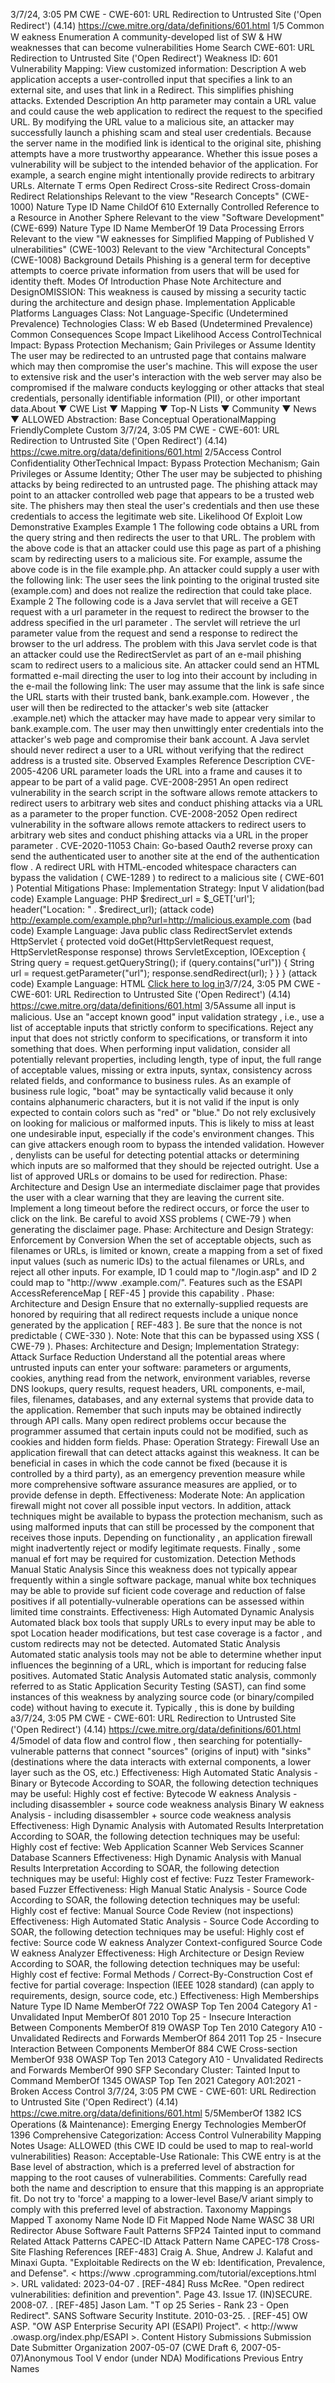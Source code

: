 3/7/24, 3:05 PM CWE - CWE-601: URL Redirection to Untrusted Site ('Open Redirect') (4.14)
https://cwe.mitre.org/data/deﬁnitions/601.html 1/5
Common W eakness Enumeration
A community-developed list of SW & HW weaknesses that can become
vulnerabilities
Home Search
CWE-601: URL Redirection to Untrusted Site ('Open Redirect')
Weakness ID: 601
Vulnerability Mapping: 
View customized information:
 Description
A web application accepts a user-controlled input that specifies a link to an external site, and uses that link in a Redirect. This
simplifies phishing attacks.
 Extended Description
An http parameter may contain a URL value and could cause the web application to redirect the request to the specified URL. By
modifying the URL value to a malicious site, an attacker may successfully launch a phishing scam and steal user credentials.
Because the server name in the modified link is identical to the original site, phishing attempts have a more trustworthy appearance.
Whether this issue poses a vulnerability will be subject to the intended behavior of the application. For example, a search engine
might intentionally provide redirects to arbitrary URLs.
 Alternate T erms
Open Redirect
Cross-site Redirect
Cross-domain Redirect
 Relationships
 Relevant to the view "Research Concepts" (CWE-1000)
Nature Type ID Name
ChildOf 610 Externally Controlled Reference to a Resource in Another Sphere
 Relevant to the view "Software Development" (CWE-699)
Nature Type ID Name
MemberOf 19 Data Processing Errors
 Relevant to the view "W eaknesses for Simplified Mapping of Published V ulnerabilities" (CWE-1003)
 Relevant to the view "Architectural Concepts" (CWE-1008)
 Background Details
Phishing is a general term for deceptive attempts to coerce private information from users that will be used for identity theft.
 Modes Of Introduction
Phase Note
Architecture and DesignOMISSION: This weakness is caused by missing a security tactic during the architecture and design
phase.
Implementation
 Applicable Platforms
Languages
Class: Not Language-Specific (Undetermined Prevalence)
Technologies
Class: W eb Based (Undetermined Prevalence)
 Common Consequences
Scope Impact Likelihood
Access ControlTechnical Impact: Bypass Protection Mechanism; Gain Privileges or Assume Identity
The user may be redirected to an untrusted page that contains malware which may then
compromise the user's machine. This will expose the user to extensive risk and the user's
interaction with the web server may also be compromised if the malware conducts keylogging or
other attacks that steal credentials, personally identifiable information (PII), or other important data.About ▼ CWE List ▼ Mapping ▼ Top-N Lists ▼ Community ▼ News ▼
ALLOWED
Abstraction: Base
Conceptual OperationalMapping
FriendlyComplete Custom
3/7/24, 3:05 PM CWE - CWE-601: URL Redirection to Untrusted Site ('Open Redirect') (4.14)
https://cwe.mitre.org/data/deﬁnitions/601.html 2/5Access Control
Confidentiality
OtherTechnical Impact: Bypass Protection Mechanism; Gain Privileges or Assume Identity; Other
The user may be subjected to phishing attacks by being redirected to an untrusted page. The
phishing attack may point to an attacker controlled web page that appears to be a trusted web site.
The phishers may then steal the user's credentials and then use these credentials to access the
legitimate web site.
 Likelihood Of Exploit
Low
 Demonstrative Examples
Example 1
The following code obtains a URL from the query string and then redirects the user to that URL.
The problem with the above code is that an attacker could use this page as part of a phishing scam by redirecting users to a malicious
site. For example, assume the above code is in the file example.php. An attacker could supply a user with the following link:
The user sees the link pointing to the original trusted site (example.com) and does not realize the redirection that could take place.
Example 2
The following code is a Java servlet that will receive a GET request with a url parameter in the request to redirect the browser to the
address specified in the url parameter . The servlet will retrieve the url parameter value from the request and send a response to
redirect the browser to the url address.
The problem with this Java servlet code is that an attacker could use the RedirectServlet as part of an e-mail phishing scam to
redirect users to a malicious site. An attacker could send an HTML formatted e-mail directing the user to log into their account by
including in the e-mail the following link:
The user may assume that the link is safe since the URL starts with their trusted bank, bank.example.com. However , the user will then
be redirected to the attacker's web site (attacker .example.net) which the attacker may have made to appear very similar to
bank.example.com. The user may then unwittingly enter credentials into the attacker's web page and compromise their bank account.
A Java servlet should never redirect a user to a URL without verifying that the redirect address is a trusted site.
 Observed Examples
Reference Description
CVE-2005-4206 URL parameter loads the URL into a frame and causes it to appear to be part of a valid page.
CVE-2008-2951 An open redirect vulnerability in the search script in the software allows remote attackers to redirect
users to arbitrary web sites and conduct phishing attacks via a URL as a parameter to the proper
function.
CVE-2008-2052 Open redirect vulnerability in the software allows remote attackers to redirect users to arbitrary web
sites and conduct phishing attacks via a URL in the proper parameter .
CVE-2020-11053 Chain: Go-based Oauth2 reverse proxy can send the authenticated user to another site at the end of
the authentication flow . A redirect URL with HTML-encoded whitespace characters can bypass the
validation ( CWE-1289 ) to redirect to a malicious site ( CWE-601 )
 Potential Mitigations
Phase: Implementation
Strategy: Input V alidation(bad code) Example Language: PHP 
$redirect\_url = $\_GET['url'];
header("Location: " . $redirect\_url);
(attack code) 
http://example.com/example.php?url=http://malicious.example.com
(bad code) Example Language: Java 
public class RedirectServlet extends HttpServlet {
protected void doGet(HttpServletRequest request, HttpServletResponse response) throws ServletException, IOException {
String query = request.getQueryString();
if (query.contains("url")) {
String url = request.getParameter("url");
response.sendRedirect(url);
}
}
}
(attack code) Example Language: HTML 
[Click here to log in](http://bank.example.com/redirect?url=http://attacker.example.net)3/7/24, 3:05 PM CWE - CWE-601: URL Redirection to Untrusted Site ('Open Redirect') (4.14)
https://cwe.mitre.org/data/deﬁnitions/601.html 3/5Assume all input is malicious. Use an "accept known good" input validation strategy , i.e., use a list of acceptable inputs that
strictly conform to specifications. Reject any input that does not strictly conform to specifications, or transform it into something
that does.
When performing input validation, consider all potentially relevant properties, including length, type of input, the full range of
acceptable values, missing or extra inputs, syntax, consistency across related fields, and conformance to business rules. As an
example of business rule logic, "boat" may be syntactically valid because it only contains alphanumeric characters, but it is not
valid if the input is only expected to contain colors such as "red" or "blue."
Do not rely exclusively on looking for malicious or malformed inputs. This is likely to miss at least one undesirable input,
especially if the code's environment changes. This can give attackers enough room to bypass the intended validation. However ,
denylists can be useful for detecting potential attacks or determining which inputs are so malformed that they should be rejected
outright.
Use a list of approved URLs or domains to be used for redirection.
Phase: Architecture and Design
Use an intermediate disclaimer page that provides the user with a clear warning that they are leaving the current site. Implement
a long timeout before the redirect occurs, or force the user to click on the link. Be careful to avoid XSS problems ( CWE-79 ) when
generating the disclaimer page.
Phase: Architecture and Design
Strategy: Enforcement by Conversion
When the set of acceptable objects, such as filenames or URLs, is limited or known, create a mapping from a set of fixed input
values (such as numeric IDs) to the actual filenames or URLs, and reject all other inputs.
For example, ID 1 could map to "/login.asp" and ID 2 could map to "http://www .example.com/". Features such as the ESAPI
AccessReferenceMap [ REF-45 ] provide this capability .
Phase: Architecture and Design
Ensure that no externally-supplied requests are honored by requiring that all redirect requests include a unique nonce generated
by the application [ REF-483 ]. Be sure that the nonce is not predictable ( CWE-330 ).
Note: Note that this can be bypassed using XSS ( CWE-79 ).
Phases: Architecture and Design; Implementation
Strategy: Attack Surface Reduction
Understand all the potential areas where untrusted inputs can enter your software: parameters or arguments, cookies, anything
read from the network, environment variables, reverse DNS lookups, query results, request headers, URL components, e-mail,
files, filenames, databases, and any external systems that provide data to the application. Remember that such inputs may be
obtained indirectly through API calls.
Many open redirect problems occur because the programmer assumed that certain inputs could not be modified, such as
cookies and hidden form fields.
Phase: Operation
Strategy: Firewall
Use an application firewall that can detect attacks against this weakness. It can be beneficial in cases in which the code cannot
be fixed (because it is controlled by a third party), as an emergency prevention measure while more comprehensive software
assurance measures are applied, or to provide defense in depth.
Effectiveness: Moderate
Note: An application firewall might not cover all possible input vectors. In addition, attack techniques might be available to bypass
the protection mechanism, such as using malformed inputs that can still be processed by the component that receives those
inputs. Depending on functionality , an application firewall might inadvertently reject or modify legitimate requests. Finally , some
manual ef fort may be required for customization.
 Detection Methods
Manual Static Analysis
Since this weakness does not typically appear frequently within a single software package, manual white box techniques may be
able to provide suf ficient code coverage and reduction of false positives if all potentially-vulnerable operations can be assessed
within limited time constraints.
Effectiveness: High
Automated Dynamic Analysis
Automated black box tools that supply URLs to every input may be able to spot Location header modifications, but test case
coverage is a factor , and custom redirects may not be detected.
Automated Static Analysis
Automated static analysis tools may not be able to determine whether input influences the beginning of a URL, which is
important for reducing false positives.
Automated Static Analysis
Automated static analysis, commonly referred to as Static Application Security Testing (SAST), can find some instances of this
weakness by analyzing source code (or binary/compiled code) without having to execute it. Typically , this is done by building a3/7/24, 3:05 PM CWE - CWE-601: URL Redirection to Untrusted Site ('Open Redirect') (4.14)
https://cwe.mitre.org/data/deﬁnitions/601.html 4/5model of data flow and control flow , then searching for potentially-vulnerable patterns that connect "sources" (origins of input)
with "sinks" (destinations where the data interacts with external components, a lower layer such as the OS, etc.)
Effectiveness: High
Automated Static Analysis - Binary or Bytecode
According to SOAR, the following detection techniques may be useful:
Highly cost ef fective:
Bytecode W eakness Analysis - including disassembler + source code weakness analysis
Binary W eakness Analysis - including disassembler + source code weakness analysis
Effectiveness: High
Dynamic Analysis with Automated Results Interpretation
According to SOAR, the following detection techniques may be useful:
Highly cost ef fective:
Web Application Scanner
Web Services Scanner
Database Scanners
Effectiveness: High
Dynamic Analysis with Manual Results Interpretation
According to SOAR, the following detection techniques may be useful:
Highly cost ef fective:
Fuzz Tester
Framework-based Fuzzer
Effectiveness: High
Manual Static Analysis - Source Code
According to SOAR, the following detection techniques may be useful:
Highly cost ef fective:
Manual Source Code Review (not inspections)
Effectiveness: High
Automated Static Analysis - Source Code
According to SOAR, the following detection techniques may be useful:
Highly cost ef fective:
Source code W eakness Analyzer
Context-configured Source Code W eakness Analyzer
Effectiveness: High
Architecture or Design Review
According to SOAR, the following detection techniques may be useful:
Highly cost ef fective:
Formal Methods / Correct-By-Construction
Cost ef fective for partial coverage:
Inspection (IEEE 1028 standard) (can apply to requirements, design, source code, etc.)
Effectiveness: High
 Memberships
Nature Type ID Name
MemberOf 722 OWASP Top Ten 2004 Category A1 - Unvalidated Input
MemberOf 801 2010 Top 25 - Insecure Interaction Between Components
MemberOf 819 OWASP Top Ten 2010 Category A10 - Unvalidated Redirects and Forwards
MemberOf 864 2011 Top 25 - Insecure Interaction Between Components
MemberOf 884 CWE Cross-section
MemberOf 938 OWASP Top Ten 2013 Category A10 - Unvalidated Redirects and Forwards
MemberOf 990 SFP Secondary Cluster: Tainted Input to Command
MemberOf 1345 OWASP Top Ten 2021 Category A01:2021 - Broken Access Control
3/7/24, 3:05 PM CWE - CWE-601: URL Redirection to Untrusted Site ('Open Redirect') (4.14)
https://cwe.mitre.org/data/deﬁnitions/601.html 5/5MemberOf 1382 ICS Operations (& Maintenance): Emerging Energy Technologies
MemberOf 1396 Comprehensive Categorization: Access Control
 Vulnerability Mapping Notes
Usage: ALLOWED (this CWE ID could be used to map to real-world vulnerabilities)
Reason: Acceptable-Use
Rationale:
This CWE entry is at the Base level of abstraction, which is a preferred level of abstraction for mapping to the root causes of
vulnerabilities.
Comments:
Carefully read both the name and description to ensure that this mapping is an appropriate fit. Do not try to 'force' a mapping to a
lower-level Base/V ariant simply to comply with this preferred level of abstraction.
 Taxonomy Mappings
Mapped T axonomy Name Node ID Fit Mapped Node Name
WASC 38 URl Redirector Abuse
Software Fault Patterns SFP24 Tainted input to command
 Related Attack Patterns
CAPEC-ID Attack Pattern Name
CAPEC-178 Cross-Site Flashing
 References
[REF-483] Craig A. Shue, Andrew J. Kalafut and Minaxi Gupta. "Exploitable Redirects on the W eb: Identification, Prevalence, and
Defense". < https://www .cprogramming.com/tutorial/exceptions.html >. URL validated: 2023-04-07 .
[REF-484] Russ McRee. "Open redirect vulnerabilities: definition and prevention". Page 43. Issue 17. (IN)SECURE. 2008-07.
.
[REF-485] Jason Lam. "T op 25 Series - Rank 23 - Open Redirect". SANS Software Security Institute. 2010-03-25.
.
[REF-45] OW ASP. "OW ASP Enterprise Security API (ESAPI) Project". < http://www .owasp.org/index.php/ESAPI >.
 Content History
 Submissions
Submission Date Submitter Organization
2007-05-07
(CWE Draft 6, 2007-05-07)Anonymous Tool V endor (under NDA)
 Modifications
 Previous Entry Names
